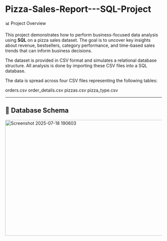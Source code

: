 # Pizza-Sales-Report---SQL-Project
📊 Project Overview

This project demonstrates how to perform business-focused data analysis using **SQL** on a pizza sales dataset. 
The goal is to uncover key insights about revenue, bestsellers, category performance, and time-based sales trends that can inform business decisions.

The dataset is provided in CSV format and simulates a relational database structure. All analysis is done by importing these CSV files into a SQL database.

The data is spread across four CSV files representing the following tables:

 orders.csv
 order_details.csv
 pizzas.csv
 pizza_type.csv

---

## 🧩 Database Schema

<img width="657" height="372" alt="Screenshot 2025-07-18 190603" src="https://github.com/user-attachments/assets/a7702cb7-1964-4893-aed7-e70a3c39aa8c" />
